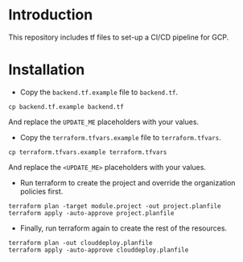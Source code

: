 # Introduction

This repository includes tf files to set-up a CI/CD pipeline for GCP.

# Installation

- Copy the `backend.tf.example` file to `backend.tf`.

```
cp backend.tf.example backend.tf
```

And replace the `UPDATE_ME` placeholders with your values.

- Copy the `terraform.tfvars.example` file to `terraform.tfvars`.

```
cp terraform.tfvars.example terraform.tfvars
```

And replace the `<UPDATE_ME>` placeholders with your values.

- Run terraform to create the project and override the organization policies first.

```
terraform plan -target module.project -out project.planfile
terraform apply -auto-approve project.planfile
```

- Finally, run terraform again to create the rest of the resources.

```
terraform plan -out clouddeploy.planfile
terraform apply -auto-approve clouddeploy.planfile
```
